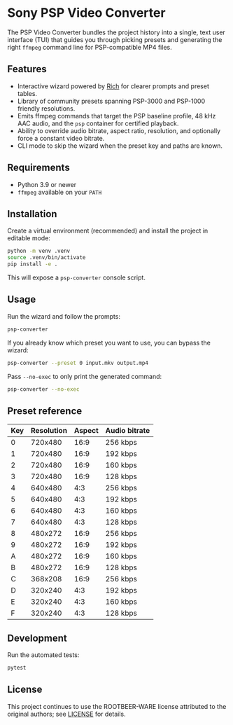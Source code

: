 # Sony PSP Video Converter

The PSP Video Converter bundles the project history into a single, text user interface (TUI) that guides you through picking presets and generating the right `ffmpeg` command line for PSP-compatible MP4 files.

## Features

- Interactive wizard powered by [Rich](https://rich.readthedocs.io) for clearer prompts and preset tables.
- Library of community presets spanning PSP-3000 and PSP-1000 friendly resolutions.
- Emits ffmpeg commands that target the PSP baseline profile, 48 kHz AAC audio, and the `psp` container for certified playback.
- Ability to override audio bitrate, aspect ratio, resolution, and optionally force a constant video bitrate.
- CLI mode to skip the wizard when the preset key and paths are known.

## Requirements

- Python 3.9 or newer
- `ffmpeg` available on your `PATH`

## Installation

Create a virtual environment (recommended) and install the project in editable mode:

```bash
python -m venv .venv
source .venv/bin/activate
pip install -e .
```

This will expose a `psp-converter` console script.

## Usage

Run the wizard and follow the prompts:

```bash
psp-converter
```

If you already know which preset you want to use, you can bypass the wizard:

```bash
psp-converter --preset 0 input.mkv output.mp4
```

Pass `--no-exec` to only print the generated command:

```bash
psp-converter --no-exec
```

## Preset reference

| Key | Resolution | Aspect | Audio bitrate |
| --- | ---------- | ------ | ------------- |
| 0   | 720x480    | 16:9   | 256 kbps      |
| 1   | 720x480    | 16:9   | 192 kbps      |
| 2   | 720x480    | 16:9   | 160 kbps      |
| 3   | 720x480    | 16:9   | 128 kbps      |
| 4   | 640x480    | 4:3    | 256 kbps      |
| 5   | 640x480    | 4:3    | 192 kbps      |
| 6   | 640x480    | 4:3    | 160 kbps      |
| 7   | 640x480    | 4:3    | 128 kbps      |
| 8   | 480x272    | 16:9   | 256 kbps      |
| 9   | 480x272    | 16:9   | 192 kbps      |
| A   | 480x272    | 16:9   | 160 kbps      |
| B   | 480x272    | 16:9   | 128 kbps      |
| C   | 368x208    | 16:9   | 256 kbps      |
| D   | 320x240    | 4:3    | 192 kbps      |
| E   | 320x240    | 4:3    | 160 kbps      |
| F   | 320x240    | 4:3    | 128 kbps      |

## Development

Run the automated tests:

```bash
pytest
```

## License

This project continues to use the ROOTBEER-WARE license attributed to the original authors; see [LICENSE](LICENSE) for details.
